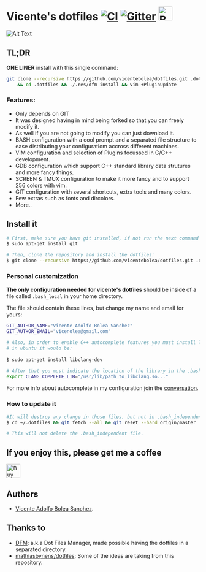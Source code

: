 # Vicente's dotfiles [![CI](https://github.com/vicentebolea/dotfiles/workflows/CI/badge.svg)](https://github.com/vicentebolea/dotfiles/actions?query=workflow%3ACI) [![Gitter](https://badges.gitter.im/Join%20Chat.svg)](https://gitter.im/vicentebolea/dotfiles?utm_source=badge&utm_medium=badge&utm_campaign=pr-badge&utm_content=badge) <a href='https://ko-fi.com/A0A5XV77' target='_blank'><img height='36' style='border:0px;height:36px;' src='https://az743702.vo.msecnd.net/cdn/kofi2.png?v=2' border='0' alt='Buy Me a Coffee at ko-fi.com' /></a>

![Alt Text](https://raw.github.com/vicentebolea/dotfiles/master/.res/screenshot.gif "My personal configuration for the Linux terminal with 256 colors")

## TL;DR
__ONE LINER__ install with this single command:

```sh
git clone --recursive https://github.com/vicentebolea/dotfiles.git .dotfiles \
    && cd .dotfiles && ./.res/dfm install && vim +PluginUpdate
```

### Features:
 - Only depends on GIT
 - It was designed having in mind being forked so that you can freely modify it.
 - As well if you are not going to modify you can just download it.
 - BASH configuration with a cool prompt and a separated file structure to ease distributing your configuratiom accross different machines.
 - VIM configuration and selection of Plugins focussed in C/C++ development.
 - GDB configuration which support C++ standard library data strutures and more fancy things.
 - SCREEN & TMUX configuration to make it more fancy and to support 256 colors with vim.
 - GIT configuration with several shortcuts, extra tools and many colors.
 - Few extras such as fonts and dircolors.
 - More..

## Install it
    
```sh
# First, make sure you have git installed, if not run the next command if you are in ubuntu:
$ sudo apt-get install git

# Then, clone the repository and install the dotfiles:
$ git clone --recursive https://github.com/vicentebolea/dotfiles.git .dotfiles && cd .dotfiles && ./.res/dfm install && vim -c 'PluginUpdate'
```

### Personal customization

__The only configuration needed for vicente's dotfiles__ should be inside of a file 
called `.bash_local` in your home directory. 

The file should contain these lines, but change my name and email for yours:

```sh
GIT_AUTHOR_NAME="Vicente Adolfo Bolea Sanchez"
GIT_AUTHOR_EMAIL="vicenolea@gmail.com"

# Also, in order to enable C++ autocomplete features you must install libclang-dev,
# in ubuntu it would be:
  
$ sudo apt-get install libclang-dev

# After that you must indicate the location of the library in the .bash_independent file
export CLANG_COMPLETE_LIB="/usr/lib/path_to_libclang.so..."
```

For more info about autocomplete in my configuration join the [conversation][conv].

### How to update it
```sh
#It will destroy any change in those files, but not in .bash_independent. Go to dotfiles directory
$ cd ~/.dotfiles && git fetch --all && git reset --hard origin/master

# This will not delete the .bash_independent file.
```
## If you enjoy this, please get me a coffee

<a href='https://ko-fi.com/A0A5XV77' target='_blank'><img height='36' style='border:0px;height:36px;' src='https://az743702.vo.msecnd.net/cdn/kofi2.png?v=2' border='0' alt='Buy Me a Coffee at ko-fi.com' /></a>

## Authors
 - [Vicente Adolfo Bolea Sanchez][vicente].

## Thanks to
 - [DFM][dfm]:                    a.k.a Dot Files Manager, made possible having the dotfiles in a separated directory.
 - [mathiasbynens/dotfiles][mat]: Some of the ideas are taking from this repository.

<!-- Links -->
[dfm]:     https://github.com/justone/dfm
[mat]:     https://github.com/mathiasbynens/dotfiles
[vicente]: https://github.com/vicentebolea
[dicl]:    http://dicl.unist.ac.kr
[conv]:    https://github.com/vicentebolea/dotfiles/issues/3

